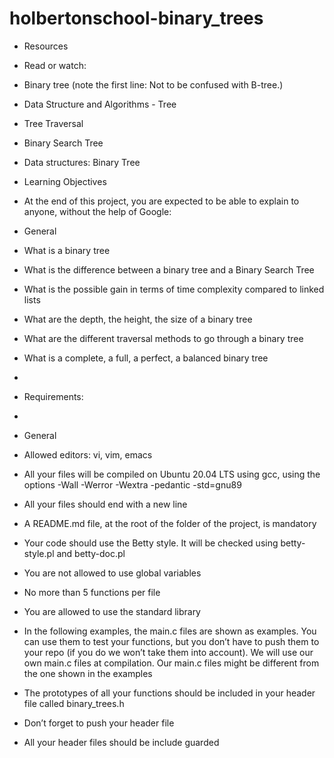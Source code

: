 # holbertonschool-binary_trees

- Resources
- Read or watch:

- Binary tree (note the first line: Not to be confused with B-tree.)
- Data Structure and Algorithms - Tree
- Tree Traversal
- Binary Search Tree
- Data structures: Binary Tree
- Learning Objectives
- At the end of this project, you are expected to be able to explain to anyone, without the help of Google:

- General
- What is a binary tree
- What is the difference between a binary tree and a Binary Search Tree
- What is the possible gain in terms of time complexity compared to linked lists
- What are the depth, the height, the size of a binary tree
- What are the different traversal methods to go through a binary tree
- What is a complete, a full, a perfect, a balanced binary tree
- 
- Requirements:
- 
- General
- Allowed editors: vi, vim, emacs
- All your files will be compiled on Ubuntu 20.04 LTS using gcc, using the options -Wall -Werror -Wextra -pedantic -std=gnu89
- All your files should end with a new line
- A README.md file, at the root of the folder of the project, is mandatory
- Your code should use the Betty style. It will be checked using betty-style.pl and betty-doc.pl
- You are not allowed to use global variables
- No more than 5 functions per file
- You are allowed to use the standard library
- In the following examples, the main.c files are shown as examples. You can use them to test your functions, but you don’t have to push them to your repo (if you do we won’t take them into account). We will use our own main.c files at compilation. Our main.c files might be different from the one shown in the examples
- The prototypes of all your functions should be included in your header file called binary_trees.h
- Don’t forget to push your header file
- All your header files should be include guarded

